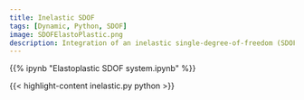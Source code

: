 ```yaml
---
title: Inelastic SDOF
tags: [Dynamic, Python, SDOF]
image: SDOFElastoPlastic.png
description: Integration of an inelastic single-degree-of-freedom (SDOF) system.
---
```


{{% ipynb "Elastoplastic SDOF system.ipynb" %}}

{{< highlight-content inelastic.py python >}}


